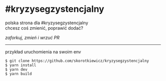 # #kryzysegzystencjalny

polska strona dla #kryzysegzystencjalny  
chcesz coś zmienić, poprawić dodać?

_zaforkuj, zmień i wrzuć PR_

---

przykład uruchomienia na swoim env

```
$ git clone https://github.com/skorotkiewicz/kryzysegzystencjalny
$ yarn install
$ yarn dev
$ yarn build
```
